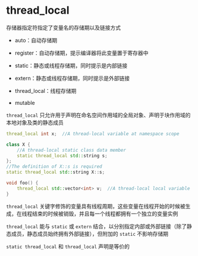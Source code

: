 # thread_local

存储器指定符指定了变量名的存储期以及链接方式

- auto：自动存储期

- register：自动存储期，提示编译器将此变量置于寄存器中

- static：静态或线程存储期，同时提示是内部链接

- extern：静态或线程存储期，同时提示是外部链接

- thread_local：线程存储期

- mutable

`thread_local` 只允许用于声明在命名空间作用域的全局对象、声明于块作用域的本地对象及类的静态成员

```cpp
thread_local int x;  //A thread-local variable at namespace scope

class X {
    //A thread-local static class data member
    static thread_local std::string s; 
};
//The definition of X::s is required
static thread_local std::string X::s;  

void foo() {
    thread_local std::vector<int> v;  //A thread-local local variable
}
```

`thread_local` 关键字修饰的变量具有线程周期，这些变量在线程开始的时候被生成，在线程结束的时候被销毁，并且每一个线程都拥有一个独立的变量实例

`thread_local` 能与 `static` 或 `extern` 结合，以分别指定内部或外部链接（除了静态成员，静态成员始终拥有外部链接），但附加的 `static` 不影响存储期

`static thread_local` 和 `thread_local` 声明是等价的